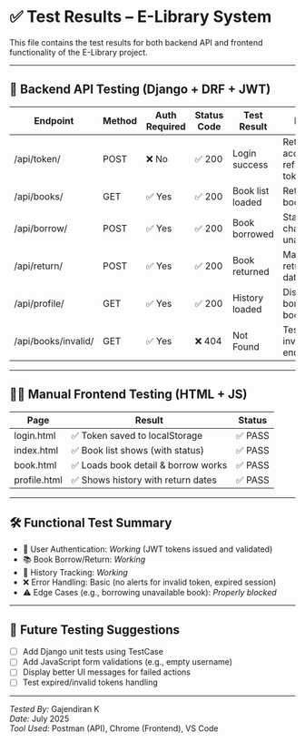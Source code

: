 # ✅ Test Results – E-Library System

This file contains the test results for both backend API and frontend functionality of the E-Library project.

---

## 🔁 Backend API Testing (Django + DRF + JWT)

| Endpoint             | Method | Auth Required | Status Code | Test Result       | Notes                      |
|----------------------|--------|---------------|-------------|--------------------|----------------------------|
| /api/token/        | POST   | ❌ No         | ✅ 200       | Login success      | Returns access & refresh tokens |
| /api/books/        | GET    | ✅ Yes        | ✅ 200       | Book list loaded   | Returns all books          |
| /api/borrow/       | POST   | ✅ Yes        | ✅ 200       | Book borrowed      | Status changes to unavailable |
| /api/return/       | POST   | ✅ Yes        | ✅ 200       | Book returned      | Marks returned_at date     |
| /api/profile/      | GET    | ✅ Yes        | ✅ 200       | History loaded     | Displays borrowed books     |
| /api/books/invalid/| GET    | ✅ Yes        | ❌ 404       | Not Found          | Tested invalid endpoint     |

---

## 👨‍💻 Manual Frontend Testing (HTML + JS)

| Page           | Result       | Status |
|----------------|--------------|--------|
| login.html   | ✅ Token saved to localStorage | ✅ PASS |
| index.html   | ✅ Book list shows (with status) | ✅ PASS |
| book.html    | ✅ Loads book detail & borrow works | ✅ PASS |
| profile.html | ✅ Shows history with return dates | ✅ PASS |

---

## 🛠 Functional Test Summary

- 🔐 User Authentication: *Working* (JWT tokens issued and validated)
- 📚 Book Borrow/Return: *Working*
- 🧾 History Tracking: *Working*
- ❌ Error Handling: Basic (no alerts for invalid token, expired session)
- ⚠ Edge Cases (e.g., borrowing unavailable book): *Properly blocked*

---

## 🧪 Future Testing Suggestions

- [ ] Add Django unit tests using TestCase
- [ ] Add JavaScript form validations (e.g., empty username)
- [ ] Display better UI messages for failed actions
- [ ] Test expired/invalid tokens handling

---

*Tested By:* Gajendiran K  
*Date:* July 2025  
*Tool Used:* Postman (API), Chrome (Frontend), VS Code
